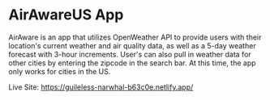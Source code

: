 # AirAwareUS App

AirAware is an app that utilizes OpenWeather API to provide users with their location's current weather and air quality data, as well as a 5-day weather forecast with 3-hour increments. User's can also pull in weather data for other cities by entering the zipcode in the search bar. At this time, the app only works for cities in the US.

Live Site: https://guileless-narwhal-b63c0e.netlify.app/
